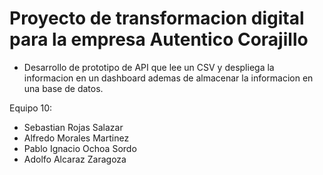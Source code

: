 # Proyecto de transformacion digital para la empresa Autentico Corajillo
- Desarrollo de prototipo de API que  lee un CSV y  despliega la informacion en un dashboard ademas de almacenar la informacion en una base de datos.


Equipo 10:
- Sebastian Rojas Salazar
- Alfredo Morales Martinez
- Pablo Ignacio Ochoa Sordo
- Adolfo Alcaraz Zaragoza
